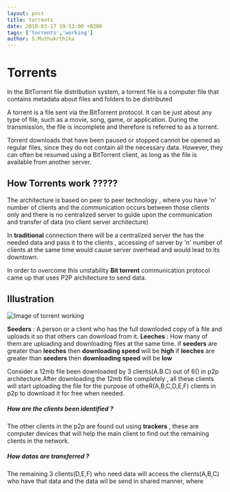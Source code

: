 ```yaml
---
layout: post
title: torrents
date: 2018-03-17 19:53:00 +0200
tags: ['torrents','working']
author: S.Muthukrthika
---
```


# Torrents
In the BitTorrent file distribution system, a torrent file is a computer file that contains metadata about files and folders to be distributed

A torrent is a file sent via the BitTorrent protocol. It can be just about any type of file, such as a movie, song, game, or application. During the transmission, the file is incomplete and therefore is referred to as a torrent.


Torrent downloads that have been paused or stopped cannot be opened as regular files, since they do not contain all the necessary data. However, they can often be resumed using a BitTorrent client, as long as the file is available from another server.

## How Torrents work ?????
The architecture is based on peer to peer technology , where you have 'n' number of clients and the communication occurs between those clients only and there is no centralized server to guide upon the communication and transfer of data (no client server architecture) 

In **traditional** connection there will be a centralized server the has the needed data and pass it to the clients , accessing of server by 'n' number of clients at the same time would cause server overhead and would lead to its downtown.

In order to overcome this unstability **Bit torrent** communication protocol came up that uses P2P architecture to send data.

## Illustration

![Image of torrent working](https://image.slidesharecdn.com/bit-torrentseminar-130404214726-phpapp02/95/bit-torrent-seminar-11-638.jpg?cb=1367443419)

**Seeders** : A person or a client who has the full downloded copy of a file and uploads it so that others can download from it.
**Leeches** : How many of them are uploading and downloading files at the same time.
if **seeders** are greater than **leeches** then **downloading speed** will be **high**
if **leeches** are greater than **seeders** then **downloading speed** will be **low**

Consider a 12mb file been downloaded by 3 clients(A.B.C) out of 6() in p2p architecture.After downloading the 12mb file completely , all these clients will start uploading the file for the purpose of otheR(A,B,C,D,E,F) clients in p2p to download it for free when needed.

##### How are the clients been identified ?
The other clients in the p2p are found out using **trackers** , these are computer devices that will help the main client to find out the remaining clients in the network.

##### How datas are transferred ?
The remaining 3 clients(D,E,F) who need data will access the clients(A,B,C) who have that data and the data wil be send in shared manner, where 
